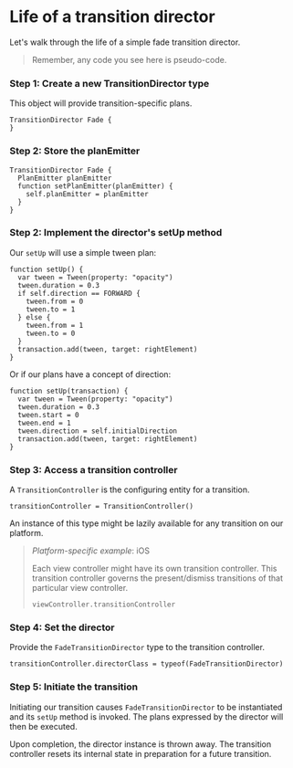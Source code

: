 # Life of a transition director

Let's walk through the life of a simple fade transition director.

> Remember, any code you see here is pseudo-code.

### Step 1: Create a new TransitionDirector type

This object will provide transition-specific plans.

```
TransitionDirector Fade {
}
```

### Step 2: Store the planEmitter

```
TransitionDirector Fade {
  PlanEmitter planEmitter
  function setPlanEmitter(planEmitter) {
    self.planEmitter = planEmitter
  }
}
```

### Step 2: Implement the director's setUp method

Our `setUp` will use a simple tween plan:

```
function setUp() {
  var tween = Tween(property: "opacity")
  tween.duration = 0.3
  if self.direction == FORWARD {
    tween.from = 0
    tween.to = 1
  } else {
    tween.from = 1
    tween.to = 0
  }
  transaction.add(tween, target: rightElement)
}
```

Or if our plans have a concept of direction:

```
function setUp(transaction) {
  var tween = Tween(property: "opacity")
  tween.duration = 0.3
  tween.start = 0
  tween.end = 1
  tween.direction = self.initialDirection
  transaction.add(tween, target: rightElement)
}
```

### Step 3: Access a transition controller

A `TransitionController` is the configuring entity for a transition.

```
transitionController = TransitionController()
```

An instance of this type might be lazily available for any transition on our platform.

> _Platform-specific example_: iOS
> 
> Each view controller might have its own transition controller. This transition controller governs the present\/dismiss transitions of that particular view controller.
> 
> ```
> viewController.transitionController
> ```

### Step 4: Set the director

Provide the `FadeTransitionDirector` type to the transition controller.

```
transitionController.directorClass = typeof(FadeTransitionDirector)
```

### Step 5: Initiate the transition

Initiating our transition causes `FadeTransitionDirector` to be instantiated and its `setUp` method is invoked. The plans expressed by the director will then be executed.

Upon completion, the director instance is thrown away. The transition controller resets its internal state in preparation for a future transition.

